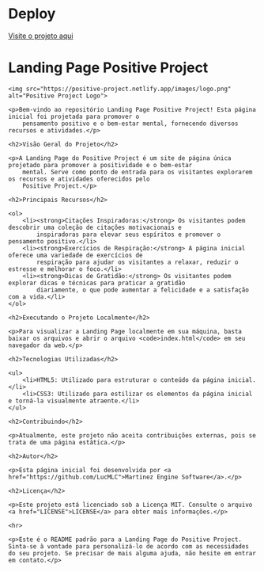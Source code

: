 <h1>Deploy</h1>
<a href="https://positive-project.netlify.app/">Visite o projeto aqui</a>

<h1>Landing Page Positive Project</h1>

    <img src="https://positive-project.netlify.app/images/logo.png" alt="Positive Project Logo">

    <p>Bem-vindo ao repositório Landing Page Positive Project! Esta página inicial foi projetada para promover o
        pensamento positivo e o bem-estar mental, fornecendo diversos recursos e atividades.</p>

    <h2>Visão Geral do Projeto</h2>

    <p>A Landing Page do Positive Project é um site de página única projetado para promover a positividade e o bem-estar
        mental. Serve como ponto de entrada para os visitantes explorarem os recursos e atividades oferecidos pelo
        Positive Project.</p>

    <h2>Principais Recursos</h2>

    <ol>
        <li><strong>Citações Inspiradoras:</strong> Os visitantes podem descobrir uma coleção de citações motivacionais e
            inspiradoras para elevar seus espíritos e promover o pensamento positivo.</li>
        <li><strong>Exercícios de Respiração:</strong> A página inicial oferece uma variedade de exercícios de
            respiração para ajudar os visitantes a relaxar, reduzir o estresse e melhorar o foco.</li>
        <li><strong>Dicas de Gratidão:</strong> Os visitantes podem explorar dicas e técnicas para praticar a gratidão
            diariamente, o que pode aumentar a felicidade e a satisfação com a vida.</li>
    </ol>

    <h2>Executando o Projeto Localmente</h2>

    <p>Para visualizar a Landing Page localmente em sua máquina, basta baixar os arquivos e abrir o arquivo <code>index.html</code> em seu navegador da web.</p>

    <h2>Tecnologias Utilizadas</h2>

    <ul>
        <li>HTML5: Utilizado para estruturar o conteúdo da página inicial.</li>
        <li>CSS3: Utilizado para estilizar os elementos da página inicial e torná-la visualmente atraente.</li>
    </ul>

    <h2>Contribuindo</h2>

    <p>Atualmente, este projeto não aceita contribuições externas, pois se trata de uma página estática.</p>

    <h2>Autor</h2>

    <p>Esta página inicial foi desenvolvida por <a href="https://github.com/LucMLC">Martinez Engine Software</a>.</p>

    <h2>Licença</h2>

    <p>Este projeto está licenciado sob a Licença MIT. Consulte o arquivo <a href="LICENSE">LICENSE</a> para obter mais informações.</p>

    <hr>

    <p>Este é o README padrão para a Landing Page do Positive Project. Sinta-se à vontade para personalizá-lo de acordo com as necessidades do seu projeto. Se precisar de mais alguma ajuda, não hesite em entrar em contato.</p>
